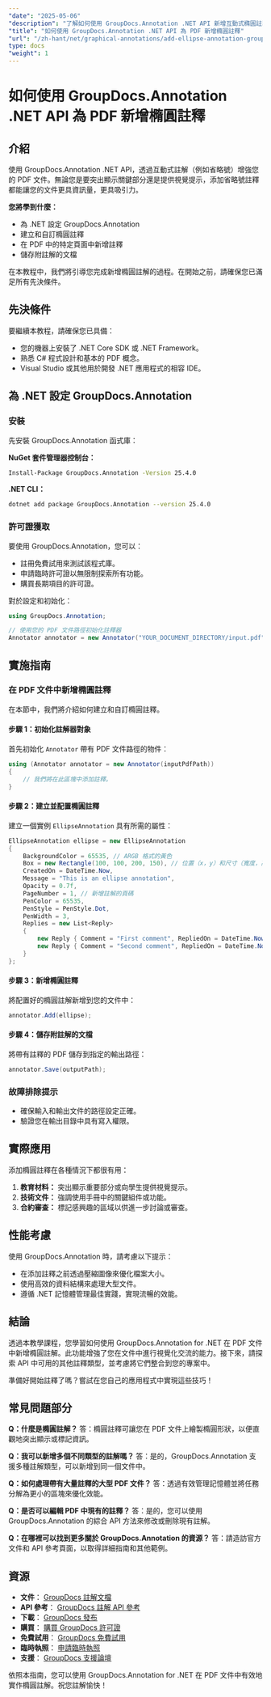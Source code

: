```yaml
---
"date": "2025-05-06"
"description": "了解如何使用 GroupDocs.Annotation .NET API 新增互動式橢圓註釋，從而增強 PDF 文件的體驗。本指南為開發人員提供逐步說明。"
"title": "如何使用 GroupDocs.Annotation .NET API 為 PDF 新增橢圓註釋"
"url": "/zh-hant/net/graphical-annotations/add-ellipse-annotation-groupdocs-annotation-dotnet/"
type: docs
"weight": 1
---
```


# 如何使用 GroupDocs.Annotation .NET API 為 PDF 新增橢圓註釋

## 介紹

使用 GroupDocs.Annotation .NET API，透過互動式註解（例如省略號）增強您的 PDF 文件。無論您是要突出顯示關鍵部分還是提供視覺提示，添加省略號註釋都能讓您的文件更具資訊量，更具吸引力。

**您將學到什麼：**
- 為 .NET 設定 GroupDocs.Annotation
- 建立和自訂橢圓註釋
- 在 PDF 中的特定頁面中新增註釋
- 儲存附註解的文檔

在本教程中，我們將引導您完成新增橢圓註解的過程。在開始之前，請確保您已滿足所有先決條件。

## 先決條件

要繼續本教程，請確保您已具備：
- 您的機器上安裝了 .NET Core SDK 或 .NET Framework。
- 熟悉 C# 程式設計和基本的 PDF 概念。
- Visual Studio 或其他用於開發 .NET 應用程式的相容 IDE。

## 為 .NET 設定 GroupDocs.Annotation

### 安裝

先安裝 GroupDocs.Annotation 函式庫：

**NuGet 套件管理器控制台：**
```bash
Install-Package GroupDocs.Annotation -Version 25.4.0
```

**.NET CLI：**
```bash
dotnet add package GroupDocs.Annotation --version 25.4.0
```

### 許可證獲取

要使用 GroupDocs.Annotation，您可以：
- 註冊免費試用來測試該程式庫。
- 申請臨時許可證以無限制探索所有功能。
- 購買長期項目的許可證。

對於設定和初始化：
```csharp
using GroupDocs.Annotation;

// 使用您的 PDF 文件路徑初始化註釋器
Annotator annotator = new Annotator("YOUR_DOCUMENT_DIRECTORY/input.pdf");
```

## 實施指南

### 在 PDF 文件中新增橢圓註釋

在本節中，我們將介紹如何建立和自訂橢圓註釋。

#### 步驟 1：初始化註解器對象

首先初始化 `Annotator` 帶有 PDF 文件路徑的物件：
```csharp
using (Annotator annotator = new Annotator(inputPdfPath))
{
    // 我們將在此區塊中添加註釋。
}
```

#### 步驟 2：建立並配置橢圓註釋

建立一個實例 `EllipseAnnotation` 具有所需的屬性：
```csharp
EllipseAnnotation ellipse = new EllipseAnnotation
{
    BackgroundColor = 65535, // ARGB 格式的黃色
    Box = new Rectangle(100, 100, 200, 150), // 位置（x，y）和尺寸（寬度，高度）
    CreatedOn = DateTime.Now,
    Message = "This is an ellipse annotation",
    Opacity = 0.7f,
    PageNumber = 1, // 新增註解的頁碼
    PenColor = 65535,
    PenStyle = PenStyle.Dot,
    PenWidth = 3,
    Replies = new List<Reply>
    {
        new Reply { Comment = "First comment", RepliedOn = DateTime.Now },
        new Reply { Comment = "Second comment", RepliedOn = DateTime.Now }
    }
};
```

#### 步驟 3：新增橢圓註釋

將配置好的橢圓註解新增到您的文件中：
```csharp
annotator.Add(ellipse);
```

#### 步驟 4：儲存附註解的文檔

將帶有註釋的 PDF 儲存到指定的輸出路徑：
```csharp
annotator.Save(outputPath);
```

### 故障排除提示

- 確保輸入和輸出文件的路徑設定正確。
- 驗證您在輸出目錄中具有寫入權限。

## 實際應用

添加橢圓註釋在各種情況下都很有用：
1. **教育材料：** 突出顯示重要部分或向學生提供視覺提示。
2. **技術文件：** 強調使用手冊中的關鍵組件或功能。
3. **合約審查：** 標記感興趣的區域以供進一步討論或審查。

## 性能考慮

使用 GroupDocs.Annotation 時，請考慮以下提示：
- 在添加註釋之前透過壓縮圖像來優化檔案大小。
- 使用高效的資料結構來處理大型文件。
- 遵循 .NET 記憶體管理最佳實踐，實現流暢的效能。

## 結論

透過本教學課程，您學習如何使用 GroupDocs.Annotation for .NET 在 PDF 文件中新增橢圓註解。此功能增強了您在文件中進行視覺化交流的能力。接下來，請探索 API 中可用的其他註釋類型，並考慮將它們整合到您的專案中。

準備好開始註釋了嗎？嘗試在您自己的應用程式中實現這些技巧！

## 常見問題部分

**Q：什麼是橢圓註解？**
答：橢圓註釋可讓您在 PDF 文件上繪製橢圓形狀，以便直觀地突出顯示或標記資訊。

**Q：我可以新增多個不同類型的註解嗎？**
答：是的，GroupDocs.Annotation 支援多種註解類型，可以新增到同一個文件中。

**Q：如何處理帶有大量註釋的大型 PDF 文件？**
答：透過有效管理記憶體並將任務分解為更小的區塊來優化效能。

**Q：是否可以編輯 PDF 中現有的註釋？**
答：是的，您可以使用 GroupDocs.Annotation 的綜合 API 方法來修改或刪除現有註解。

**Q：在哪裡可以找到更多關於 GroupDocs.Annotation 的資源？**
答：請造訪官方文件和 API 參考頁面，以取得詳細指南和其他範例。

## 資源
- **文件**： [GroupDocs 註解文檔](https://docs.groupdocs.com/annotation/net/)
- **API 參考**： [GroupDocs 註解 API 參考](https://reference.groupdocs.com/annotation/net/)
- **下載**： [GroupDocs 發布](https://releases.groupdocs.com/annotation/net/)
- **購買**： [購買 GroupDocs 許可證](https://purchase.groupdocs.com/buy)
- **免費試用**： [GroupDocs 免費試用](https://releases.groupdocs.com/annotation/net/)
- **臨時執照**： [申請臨時執照](https://purchase.groupdocs.com/temporary-license/)
- **支援**： [GroupDocs 支援論壇](https://forum.groupdocs.com/c/annotation/)

依照本指南，您可以使用 GroupDocs.Annotation for .NET 在 PDF 文件中有效地實作橢圓註解。祝您註解愉快！